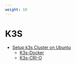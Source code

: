```yaml
---
weight: 10
---
```


# K3S

- [Setup k3s Cluster on Ubuntu](/docs/Kubernetes/K3S-Edge)
    - [K3s-Docker](/docs/Kubernetes/nested_blogs/docker-k3s)
    - [K3s-CRI-O](/docs/Kubernetes/nested_blogs/crio-k3s)